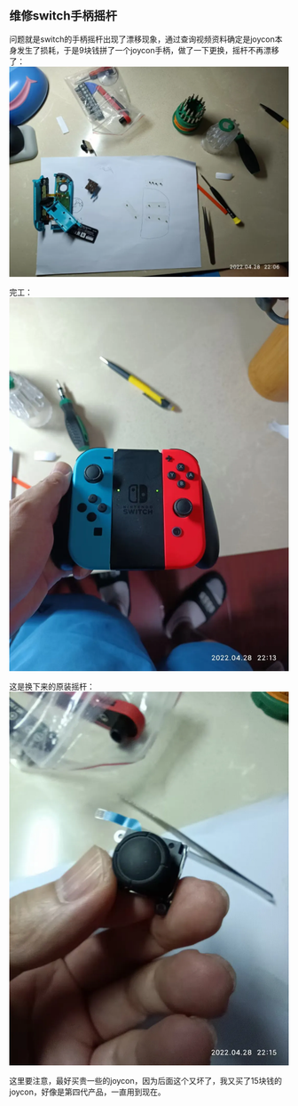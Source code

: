 ## 维修switch手柄摇杆
问题就是switch的手柄摇杆出现了漂移现象，通过查询视频资料确定是joycon本身发生了损耗，于是9块钱拼了一个joycon手柄，做了一下更换，摇杆不再漂移了：
![摇杆](../images/2-维修电子设备/01-维修switch手柄摇杆/摇杆.webp)

完工：
![摇杆1](../images/2-维修电子设备/01-维修switch手柄摇杆/摇杆1.webp)

这是换下来的原装摇杆：
![摇杆2](../images/2-维修电子设备/01-维修switch手柄摇杆/摇杆2.webp)

这里要注意，最好买贵一些的joycon，因为后面这个又坏了，我又买了15块钱的joycon，好像是第四代产品，一直用到现在。